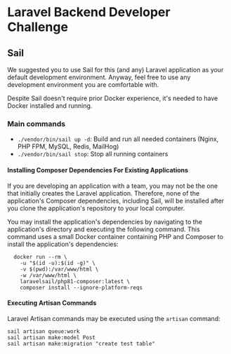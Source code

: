 # Laravel Backend Developer Challenge

## Sail
We suggested you to use Sail for this (and any) Laravel application as your default development environment. Anyway, feel free to use any development environment you are comfortable with.

Despite Sail doesn't require prior Docker experience, it's needed to have Docker installed and running. 

### Main commands
* ``./vendor/bin/sail up -d``: Build and run all needed containers (Nginx, PHP FPM, MySQL, Redis, MailHog)
* ``./vendor/bin/sail stop``: Stop all running containers

#### Installing Composer Dependencies For Existing Applications
  If you are developing an application with a team, you may not be the one that initially creates the Laravel application. Therefore, none of the application's Composer dependencies, including Sail, will be installed after you clone the application's repository to your local computer.

You may install the application's dependencies by navigating to the application's directory and executing the following command. This command uses a small Docker container containing PHP and Composer to install the application's dependencies:
```
  docker run --rm \
    -u "$(id -u):$(id -g)" \
    -v $(pwd):/var/www/html \
    -w /var/www/html \
    laravelsail/php81-composer:latest \
    composer install --ignore-platform-reqs
  ```

#### Executing Artisan Commands
Laravel Artisan commands may be executed using the ``artisan`` command:

```
sail artisan queue:work
sail artisan make:model Post
sail artisan make:migration "create test table"
```
